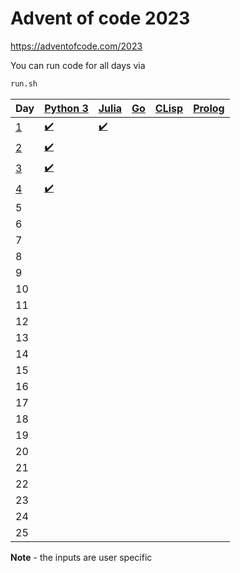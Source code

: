 # Advent of code 2023
https://adventofcode.com/2023

You can run code for all days via 
```bash
run.sh
```

| Day | [Python 3](https://www.python.org/) | [Julia](https://julialang.org/) | [Go](https://go.dev/) | [CLisp](https://clisp.sourceforge.io/) | [Prolog](https://www.swi-prolog.org/)
| --- | ----------- | ----------- | ----------- | ----------- | ----------- |
| [1](https://adventofcode.com/2023/day/1) | [:heavy_check_mark:](1/main.py) | [:heavy_check_mark:](1/main.jl) | | | |
| [2](https://adventofcode.com/2023/day/2) | [:heavy_check_mark:](2/main.py) | | | | |
| [3](https://adventofcode.com/2023/day/3) | [:heavy_check_mark:](3/main.py) | | | | |
| [4](https://adventofcode.com/2023/day/4) | [:heavy_check_mark:](4/main.py) | | | | |
| 5 | | | | | |
| 6 | | | | | |
| 7 | | | | | |
| 8 | | | | | |
| 9 | | | | | |
| 10 | | | | | |
| 11 | | | | | |
| 12 | | | | | |
| 13 | | | | | |
| 14 | | | | | |
| 15 | | | | | |
| 16 | | | | | |
| 17 | | | | | |
| 18 | | | | | |
| 19 | | | | | |
| 20 | | | | | |
| 21 | | | | | |
| 22 | | | | | |
| 23 | | | | | |
| 24 | | | | | |
| 25 | | | | | |

**Note** - the inputs are user specific
